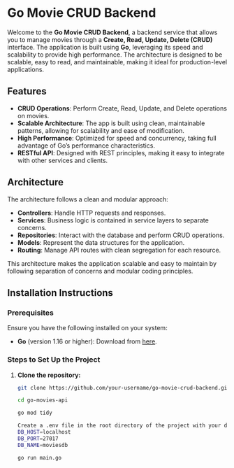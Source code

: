 # Go Movie CRUD Backend

Welcome to the **Go Movie CRUD Backend**, a backend service that allows you to manage movies through a **Create, Read, Update, Delete (CRUD)** interface. The application is built using **Go**, leveraging its speed and scalability to provide high performance. The architecture is designed to be scalable, easy to read, and maintainable, making it ideal for production-level applications.

## Features

- **CRUD Operations**: Perform Create, Read, Update, and Delete operations on movies.
- **Scalable Architecture**: The app is built using clean, maintainable patterns, allowing for scalability and ease of modification.
- **High Performance**: Optimized for speed and concurrency, taking full advantage of Go’s performance characteristics.
- **RESTful API**: Designed with REST principles, making it easy to integrate with other services and clients.
  
## Architecture

The architecture follows a clean and modular approach:

- **Controllers**: Handle HTTP requests and responses.
- **Services**: Business logic is contained in service layers to separate concerns.
- **Repositories**: Interact with the database and perform CRUD operations.
- **Models**: Represent the data structures for the application.
- **Routing**: Manage API routes with clean segregation for each resource.

This architecture makes the application scalable and easy to maintain by following separation of concerns and modular coding principles.

## Installation Instructions

### Prerequisites

Ensure you have the following installed on your system:

- **Go** (version 1.16 or higher): Download from [here](https://golang.org/dl/).

### Steps to Set Up the Project

1. **Clone the repository:**

   ```bash
   git clone https://github.com/your-username/go-movie-crud-backend.git
   ```
   ```bash
   cd go-movies-api
   ```
   ```bash
   go mod tidy
   ```
   ```bash
   Create a .env file in the root directory of the project with your database connection details and any other configuration you need:
   DB_HOST=localhost
   DB_PORT=27017
   DB_NAME=moviesdb
   ```
   ```bash
   go run main.go
   ```

